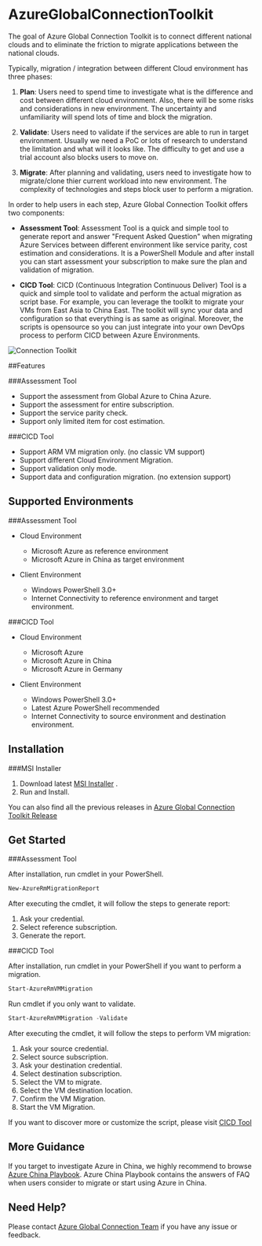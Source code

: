 # AzureGlobalConnectionToolkit
The goal of Azure Global Connection Toolkit is to connect different national clouds and to eliminate the friction to migrate applications between the national clouds.

Typically, migration / integration between different Cloud environment has three phases:

1. **Plan**:
Users need to spend time to investigate what is the difference and cost between different cloud environment. Also, there will be some risks and considerations in new environment. The uncertainty and unfamiliarity will spend lots of time and block the migration. 

2. **Validate**:
Users need to validate if the services are able to run in target environment. Usually we need a PoC or lots of research to understand the limitation and what will it looks like. The difficulty to get and use a trial account also blocks users to move on.

3. **Migrate**:
After planning and validating, users need to investigate how to migrate/clone thier current workload into new environment. The complexity of technologies and steps block user to perform a migration.

In order to help users in each step, Azure Global Connection Toolkit offers two components:

- **Assessment Tool**:
Assessment Tool is a quick and simple tool to generate report and answer "Frequent Asked Question" when migrating Azure Services between different environment like service parity, cost estimation and considerations. It is a PowerShell Module and after install you can start assessment your subscription to make sure the plan and validation of migration.

- **CICD Tool**:
CICD (Continuous Integration Continuous Deliver) Tool is a quick and simple tool to validate and perform the actual migration as script base. For example, you can leverage the toolkit to migrate your VMs from East Asia to China East. The toolkit will sync your data and configuration so that everything is as same as original. Moreover, the scripts is opensource so you can just integrate into your own DevOps process to perform CICD between Azure Environments.


![Connection Toolkit](https://globalconnectioncenter.blob.core.windows.net/githubpics/connectiontoolkit.png)


##Features

###Assessment Tool

* Support the assessment from Global Azure to China Azure.
* Support the assessment for entire subscription.
* Support the service parity check.
* Support only limited item for cost estimation.

###CICD Tool

* Support ARM VM migration only. (no classic VM support)
* Support different Cloud Environment Migration.
* Support validation only mode.
* Support data and configuration migration. (no extension support)

## Supported Environments

###Assessment Tool

* Cloud Environment
  * Microsoft Azure as reference environment 
  * Microsoft Azure in China as target environment
  
* Client Environment
  * Windows PowerShell 3.0+
  * Internet Connectivity to reference environment and target environment.
  
###CICD Tool

* Cloud Environment
  * Microsoft Azure
  * Microsoft Azure in China
  * Microsoft Azure in Germany

* Client Environment
  * Windows PowerShell 3.0+
  * Latest Azure PowerShell recommended
  * Internet Connectivity to source environment and destination environment.

## Installation

###MSI Installer

1. Download latest [MSI Installer](https://github.com/Azure/AzureGlobalConnectionToolkit/releases/download/0.1.0/AzureGlobalConnectionToolkit.0.1.0.msi) .
2. Run and Install.

You can also find all the previous releases in [Azure Global Connection Toolkit Release](https://github.com/Azure/AzureGlobalConnectionToolkit/releases)

## Get Started

###Assessment Tool

After installation, run cmdlet in your PowerShell.

```powershell
New-AzureRmMigrationReport
```

After executing the cmdlet, it will follow the steps to generate report:

1. Ask your credential.
2. Select reference subscription.
3. Generate the report.

###CICD Tool

After installation, run cmdlet in your PowerShell if you want to perform a migration.

```powershell
Start-AzureRmVMMigration
```

Run cmdlet if you only want to validate.

```powershell
Start-AzureRmVMMigration -Validate
```

After executing the cmdlet, it will follow the steps to perform VM migration:

1. Ask your source credential.
2. Select source subscription.
3. Ask your destination credential.
4. Select destination subscription.
5. Select the VM to migrate.
6. Select the VM destination location.
7. Confirm the VM Migration.
8. Start the VM Migration.

If you want to discover more or customize the script, please visit [CICD Tool](https://github.com/Azure/AzureGlobalConnectionToolkit/tree/master/CICD%20Tool)

## More Guidance

If you target to investigate Azure in China, we highly recommend to browse [Azure China Playbook](https://aka.ms/azurechinaplaybook). Azure China Playbook contains the answers of FAQ when users consider to migrate or start using Azure in China.

## Need Help?

Please contact [Azure Global Connection Team](mailto:amcteam@microsoft.com) if you have any issue or feedback.
